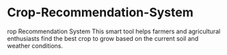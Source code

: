 # Crop-Recommendation-System
rop Recommendation System This smart tool helps farmers and agricultural enthusiasts find the best crop to grow based on the current soil and weather conditions.
